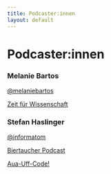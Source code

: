```yaml
---
title: Podcaster:innen
layout: default
---
```


# Podcaster:innen

### Melanie Bartos

<i class="fa fa-twitter"></i> [@melaniebartos](https://twitter.com/melaniebartos)

<i class="fa fa-headphones"></i> [Zeit für Wissenschaft](https://www.uibk.ac.at/podcast/zeit/) &nbsp; &nbsp; <script class="podlove-subscribe-button" src="https://cdn.podlove.org/subscribe-button/javascripts/app.js" data-language="de" data-size="small" data-json-data="podcastData1" data-colors="#FC6E51;green;blue" data-buttonid="1" data-hide="false"></script>

### Stefan Haslinger

<i class="fa fa-twitter"></i> [@informatom](https://twitter.com/informatom)

<i class="fa fa-headphones"></i> [Biertaucher Podcast](http://biertaucher.at) &nbsp; &nbsp; <script class="podlove-subscribe-button" src="https://cdn.podlove.org/subscribe-button/javascripts/app.js" data-language="de" data-size="small" data-json-data="podcastData2" data-colors="#FC6E51;green;blue" data-buttonid="2" data-hide="false"></script>


<i class="fa fa-headphones"></i> [Aua-Uff-Code!](https://aua-uff-co.de) &nbsp; &nbsp; <script class="podlove-subscribe-button" src="https://cdn.podlove.org/subscribe-button/javascripts/app.js" data-language="de" data-size="small" data-json-data="podcastData3" data-colors="#FC6E51;green;blue" data-buttonid="3" data-hide="false"></script>

<script>
  window.podcastData1 = {
    "title": "Zeit für Wissenschaft",
    "feeds": [{"type": "audio", "format": "mp3",
               "url": "https://www.uibk.ac.at/downloads/c115/zeit/zeit_mp3.xml"}]}
</script>
<script>
  window.podcastData2 = {
    "title": "Biertaucher Podcast",
    "feeds": [{"type": "audio", "format": "mp3",
               "url": "http://spielend-programmieren.at/biertaucher.xml"}]}
</script>
<script>
  window.podcastData3 = {
    "title": "Aua-Uff-Code!",
    "feeds": [{"type": "audio", "format": "mp3",
               "url": "https://aua-uff-co.de/episodes.mp3.rss"}]}
</script>